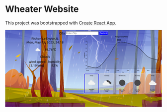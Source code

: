 # Wheater Website

This project was bootstrapped with [Create React App](https://github.com/facebook/create-react-app).

<img src="pic1.png" width="800px" hight="450px"/>
